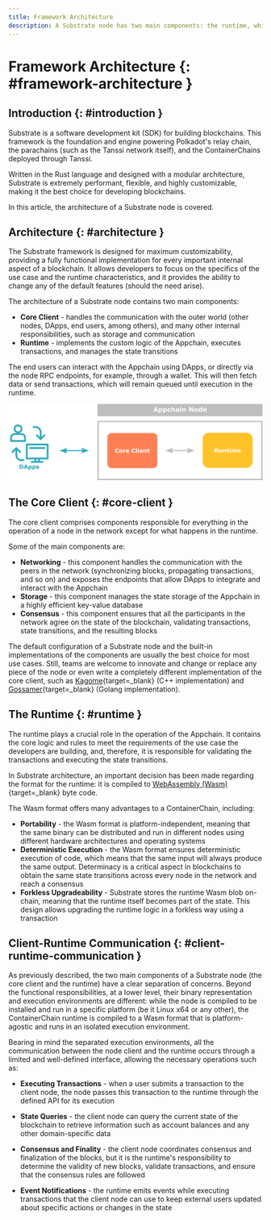 ```yaml
---
title: Framework Architecture
description: A Substrate node has two main components: the runtime, which controls the state transition of the blockchain, and the client, which controls everything else.
---
```


# Framework Architecture {: #framework-architecture } 

## Introduction {: #introduction }

Substrate is a software development kit (SDK) for building blockchains. This framework is the foundation and engine powering Polkadot's relay chain, the parachains (such as the Tanssi network itself), and the ContainerChains deployed through Tanssi. 

Written in the Rust language and designed with a modular architecture, Substrate is extremely performant, flexible, and highly customizable, making it the best choice for developing blockchains.

In this article, the architecture of a Substrate node is covered.

## Architecture {: #architecture }

The Substrate framework is designed for maximum customizability, providing a fully functional implementation for every important internal aspect of a blockchain. It allows developers to focus on the specifics of the use case and the runtime characteristics, and it provides the ability to change any of the default features (should the need arise).

The architecture of a Substrate node contains two main components:

- **Core Client** - handles the communication with the outer world (other nodes, DApps, end users, among others), and many other internal responsibilities, such as storage and communication
- **Runtime** - implements the custom logic of the Appchain, executes transactions, and manages the state transitions

The end users can interact with the Appchain using DApps, or directly via the node RPC endpoints, for example, through a wallet. This will then fetch data or send transactions, which will remain queued until execution in the runtime.

![Basic substrate node architecture](/images/learn/framework/architecture/architecture-1.png)

## The Core Client {: #core-client }

The core client comprises components responsible for everything in the operation of a node in the network except for what happens in the runtime. 

Some of the main components are: 

- **Networking** - this component handles the communication with the peers in the network (synchronizing blocks, propagating transactions, and so on) and exposes the endpoints that allow DApps to integrate and interact with the Appchain
- **Storage** - this component manages the state storage of the Appchain in a highly efficient key-value database
- **Consensus** - this component ensures that all the participants in the network agree on the state of the blockchain, validating transactions, state transitions, and the resulting blocks

The default configuration of a Substrate node and the built-in implementations of the components are usually the best choice for most use cases. Still, teams are welcome to innovate and change or replace any piece of the node or even write a completely different implementation of the core client, such as [Kagome](https://github.com/soramitsu/kagome#intro){target=_blank} (C++ implementation) and [Gossamer](https://github.com/ChainSafe/gossamer#a-go-implementation-of-the-polkadot-host){target=_blank} (Golang implementation).

## The Runtime {: #runtime }

The runtime plays a crucial role in the operation of the Appchain. It contains the core logic and rules to meet the requirements of the use case the developers are building, and, therefore, it is responsible for validating the transactions and executing the state transitions.

In Substrate architecture, an important decision has been made regarding the format for the runtime: it is compiled to [WebAssembly (Wasm)](https://webassembly.org){target=_blank} byte code. 

The Wasm format offers many advantages to a ContainerChain, including:

- **Portability** - the Wasm format is platform-independent, meaning that the same binary can be distributed and run in different nodes using different hardware architectures and operating systems
- **Deterministic Execution** - the Wasm format ensures deterministic execution of code, which means that the same input will always produce the same output. Determinacy is a critical aspect in blockchains to obtain the same state transitions across every node in the network and reach a consensus
- **Forkless Upgradeability** - Substrate stores the runtime Wasm blob on-chain, meaning that the runtime itself becomes part of the state. This design allows upgrading the runtime logic in a forkless way using a transaction

## Client-Runtime Communication {: #client-runtime-communication }

As previously described, the two main components of a Substrate node (the core client and the runtime) have a clear separation of concerns. Beyond the functional responsibilities, at a lower level, their binary representation and execution environments are different: while the node is compiled to be installed and run in a specific platform (be it Linux x64 or any other), the ContainerChain runtime is compiled to a Wasm format that is platform-agostic and runs in an isolated execution environment.

 Bearing in mind the separated execution environments, all the communication between the node client and the runtime occurs through a limited and well-defined interface, allowing the necessary operations such as: 

- **Executing Transactions** - when a user submits a transaction to the client node, the node passes this transaction to the runtime through the defined API for its execution

- **State Queries** - the client node can query the current state of the blockchain to retrieve information such as account balances and any other domain-specific data

- **Consensus and Finality** - the client node coordinates consensus and finalization of the blocks, but it is the runtime's responsibility to determine the validity of new blocks, validate transactions, and ensure that the consensus rules are followed

- **Event Notifications** - the runtime emits events while executing transactions that the client node can use to keep external users updated about specific actions or changes in the state

